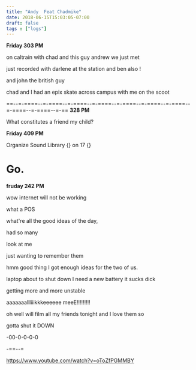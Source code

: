 ```yaml
---
title: "Andy  Feat Chadmike"
date: 2018-06-15T15:03:05-07:00
draft: false
tags : ["logs"]
---
```

**Friday 303 PM**

on caltrain with chad and this guy andrew we just met


just recorded with darlene at the station and ben also !

and john the british guy

chad and I had an epix skate across campus with me on the scoot

==--=-====--=-====--=-====--=-====--=-====--=-====--=-====--=-====--=-====--=-==
**328 PM**

What constitutes a friend my child?



**Friday 409 PM**

Organize Sound Library
{} on 17 {}
# Go.


**fruday 242 PM**


wow internet will not be working


what a POS

what're all the good ideas of the day,

had so many

look at me

just wanting to remember them


hmm good thing I got enough ideas for the two of us.


laptop about to shut down I need a new battery it sucks dick

getting more and more unstable


aaaaaaallliiikkkeeeeee meeE!!!!!!!!!

oh well will film all my friends tonight and I love them so


gotta shut it DOWN

-00-0-0-0-0


-==--=

https://www.youtube.com/watch?v=oToZfPGMMBY
